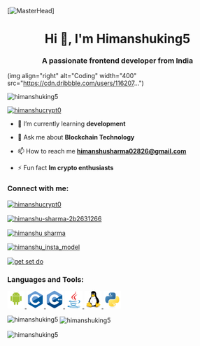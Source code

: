 [![MasterHead](https://media.tenor.com/odW5St5Tzz0AAAAC/blockchain-development-services-blockchain-development-company-in-india.gif)]

<h1 align="center">Hi 👋, I'm Himanshuking5</h1>

<h3 align="center">A passionate frontend developer from India</h3>

(img align="right" alt="Coding" width="400" src="https://cdn.dribbble.com/users/116207...")

<p align="left"> <img src="https://komarev.com/ghpvc/?username=himanshuking5&label=Profile%20views&color=0e75b6&style=flat" alt="himanshuking5" /> </p>

<p align="left"> <a href="https://twitter.com/himanshucrypt0" target="blank"><img src="https://img.shields.io/twitter/follow/himanshucrypt0?logo=twitter&style=for-the-badge" alt="himanshucrypt0" /></a> </p>

- 🌱 I’m currently learning **development**

- 💬 Ask me about **Blockchain Technology**

- 📫 How to reach me **himanshusharma02826@gmail.com**

- ⚡ Fun fact **Im crypto enthusiasts**

<h3 align="left">Connect with me:</h3>

<p align="left">

<a href="https://twitter.com/himanshucrypt0" target="blank"><img align="center" src="https://raw.githubusercontent.com/rahuldkjain/github-profile-readme-generator/master/src/images/icons/Social/twitter.svg" alt="himanshucrypt0" height="30" width="40" /></a>

<a href="https://linkedin.com/in/himanshu-sharma-2b2631266" target="blank"><img align="center" src="https://raw.githubusercontent.com/rahuldkjain/github-profile-readme-generator/master/src/images/icons/Social/linked-in-alt.svg" alt="himanshu-sharma-2b2631266" height="30" width="40" /></a>

<a href="https://fb.com/himanshu sharma" target="blank"><img align="center" src="https://raw.githubusercontent.com/rahuldkjain/github-profile-readme-generator/master/src/images/icons/Social/facebook.svg" alt="himanshu sharma" height="30" width="40" /></a>

<a href="https://instagram.com/himanshu_insta_model" target="blank"><img align="center" src="https://raw.githubusercontent.com/rahuldkjain/github-profile-readme-generator/master/src/images/icons/Social/instagram.svg" alt="himanshu_insta_model" height="30" width="40" /></a>

<a href="https://www.youtube.com/c/get set do" target="blank"><img align="center" src="https://raw.githubusercontent.com/rahuldkjain/github-profile-readme-generator/master/src/images/icons/Social/youtube.svg" alt="get set do" height="30" width="40" /></a>

</p>

<h3 align="left">Languages and Tools:</h3>

<p align="left"> <a href="https://developer.android.com" target="_blank" rel="noreferrer"> <img src="https://raw.githubusercontent.com/devicons/devicon/master/icons/android/android-original-wordmark.svg" alt="android" width="40" height="40"/> </a> <a href="https://www.cprogramming.com/" target="_blank" rel="noreferrer"> <img src="https://raw.githubusercontent.com/devicons/devicon/master/icons/c/c-original.svg" alt="c" width="40" height="40"/> </a> <a href="https://www.w3schools.com/cpp/" target="_blank" rel="noreferrer"> <img src="https://raw.githubusercontent.com/devicons/devicon/master/icons/cplusplus/cplusplus-original.svg" alt="cplusplus" width="40" height="40"/> </a> <a href="https://www.java.com" target="_blank" rel="noreferrer"> <img src="https://raw.githubusercontent.com/devicons/devicon/master/icons/java/java-original.svg" alt="java" width="40" height="40"/> </a> <a href="https://www.linux.org/" target="_blank" rel="noreferrer"> <img src="https://raw.githubusercontent.com/devicons/devicon/master/icons/linux/linux-original.svg" alt="linux" width="40" height="40"/> </a> <a href="https://www.python.org" target="_blank" rel="noreferrer"> <img src="https://raw.githubusercontent.com/devicons/devicon/master/icons/python/python-original.svg" alt="python" width="40" height="40"/> </a> </p>

<p><img align="left" src="https://github-readme-stats.vercel.app/api/top-langs?username=himanshuking5&show_icons=true&locale=en&layout=compact" alt="himanshuking5" /></p>

<p>&nbsp;<img align="center" src="https://github-readme-stats.vercel.app/api?username=himanshuking5&show_icons=true&locale=en" alt="himanshuking5" /></p>

<p><img align="center" src="https://github-readme-streak-stats.herokuapp.com/?user=himanshuking5&" alt="himanshuking5" /></p>

